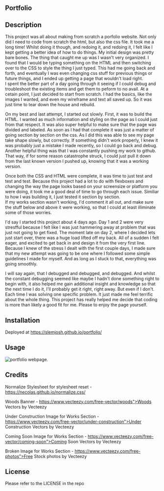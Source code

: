 ## Portfolio

## Description

This project was all about making from scratch a porfolio website.  Not only did I need to code from scratch the html, but also the css file.  It took me a long time!
Whilst doing it though, and redoing it, and redoing it, I felt like I kept getting a better idea of how to do things.  My initial design was pretty bare bones.  The 
thing that caught me up was I wasn't very organized.  I found that I would be typing something on the HTML and then switching over to the CSS to style the thing I just typed. 
This had me going back and forth, and eventually I was even changing css stuff for previous things or future things, and I ended up getting a page that wouldn't load right.  
I spent the better part of a day going through it seeing if I could debug and troubleshoot the existing items and get them to peform to no avail.  At a cetain point, I just 
decided to start from scratch.  I had the basics, like the images I wanted, and even my wireframe and text all saved up.  So it was just time to tear down the house and rebuild.

On my best and last attempt, I started out slowly.  First, it was to build the HTML.  I wanted as much information and styling on the page as I could just from that respect.  It
was also super helpful to make sure that the page was divided and labeled.  As soon as I had that complete it was just a matter of going section by section on the css.  As I did this
was able to see my page take shape slowly, but correctly.  If something didn't work properly, I knew it was probably just a mistake I made recently, so I could go back and debug.  
Another helpful thing was that I was constantly pushing my work to github.  That way, if for some reason catastrophe struck, I could just pull it down from the last known version I 
pushed up, knowing that it was a working version.

Once both the CSS and HTML were complete, it was time to just test and test and test.  Because this project had a lot to do with flexboxes and changing the way the page looks based
on your screensize or platform you were doing, it took me a good deal of time to go through each issue. Similiar to how I was building it, I just tested it section by section.  
If my works section wasn't working, I'd comment it all out, and make sure the stuff below and above it were working, so that I could at least illiminate some of those worries.

I'd say I started this project about 4 days ago.  Day 1 and 2 were very stresfful because I felt like I was just hammering away at problem that was just not going to get fixed.
The moment late on day 2, where I decided lets just start over, there was a huge load lifted off my back.  All of a sudden I felt eager, and excited to get back in and design it from 
the very first line. Because I knew of the stress I dealt with the first couple days, I made sure that my new attempt was going to be one where I followed some simple guidelines I made 
for myself.  And as long as I stuck to that, everything was going smoothly.   

I will say again, that I debugged and debugged, and debugged.  And whilst the constant debugging seemed like maybe I hadn't done something right to begin with, it also helped me
gain additional insight and knowledge so that the next time I do it, I'll probably get it right, right away.  But even if I don't.  Each time I was solving one specific problem. It just 
made me feel terrific about the whole thing.  This project has really helped me decide that coding is more than likely a good fit for me.  Please to enjoy the page yourself.

## Installation
Deployed at https://slemjosh.github.io/portfolio/

## Usage
![portfolio webpage.](.assets/images/webpagescreenshot.png)

## Credits

Normalize Stylesheet for stylesheet reset - https://necolas.github.io/normalize.css/

Woods Banner - https://www.vecteezy.com/free-vector/woods">Woods Vectors by Vecteezy

Under Construction Image for Works Section - https://www.vecteezy.com/free-vector/under-construction">Under Construction Vectors by Vecteezy

Coming Soon Image for Works Section - https://www.vecteezy.com/free-vector/coming-soon">Coming Soon Vectors by Vecteezy

Broken Image for Works Section - https://www.vecteezy.com/free-photos">Free Stock photos by Vecteezy




## License

Please refer to the LICENSE in the repo